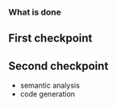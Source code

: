 ### What is done ###

## First checkpoint ##

## Second checkpoint ##

- semantic analysis
- code generation